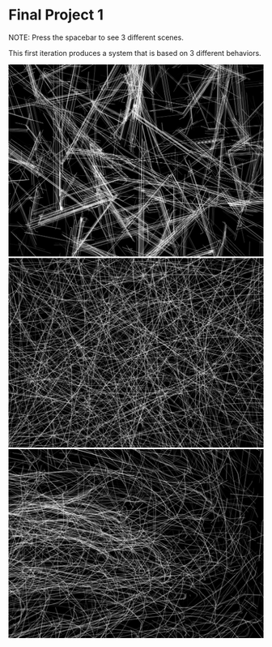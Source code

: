 # Final Project 1

NOTE: Press the spacebar to see 3 different scenes. 

This first iteration produces a system that is based on 3 different behaviors. 

![1](images/1.png)
![2](images/2.png)
![3](images/3.png)
